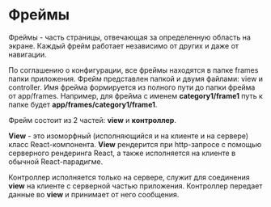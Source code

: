 # Фреймы

Фреймы - часть страницы, отвечающая за определенную область на экране. Каждый фрейм работает независимо от других и даже от навигации.

По соглашению о конфигурации, все фреймы находятся в папке frames папки приложения. Фрейм представлен папкой и двумя файлами: view и controller. Имя фрейма формируется из полного пути до папки фрейма от app/frames. Например, для фрейма с именем **category1/frame1** путь к папке будет **app/frames/category1/frame1**.

Фрейм состоит из 2 частей: **view** и **контроллер**.

**View** - это изоморфный (исполняющийся и на клиенте и на сервере) класс React-компонента. **View** рендерится при http-запросе с помощью серверного рендеринга React, а также исполняется на клиенте в обычной React-парадигме.

Контроллер исполняется только на сервере, служит для соединения **view** на клиенте с серверной частью приложения. Контроллер передает данные во **view** и принимает от него сообщения.
